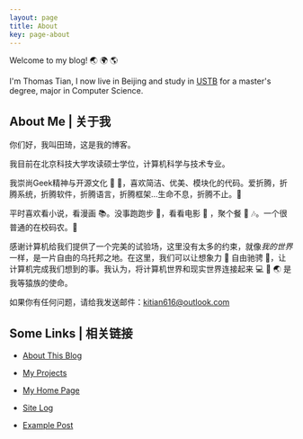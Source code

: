 ```yaml
---
layout: page
title: About
key: page-about
---
```

Welcome to my blog! :earth_asia: :earth_africa: :earth_americas:

I'm Thomas Tian, I now live in Beijing and study in [USTB](http://en.ustb.edu.cn/) for a master's degree, major in Computer Science.

<!--more-->

## About Me | 关于我

你们好，我叫田琦，这是我的博客。

我目前在北京科技大学攻读硕士学位，计算机科学与技术专业。

我崇尚Geek精神与开源文化 :robot: :robot:，喜欢简洁、优美、模块化的代码。爱折腾，折腾系统，折腾软件，折腾语言，折腾框架...生命不息，折腾不止。:muscle:

平时喜欢看小说，看漫画 :books:。没事跑跑步 :runner:，看看电影 :movie_camera: ，聚个餐 :rice: :notes:。一个很普通的在校码农。:see_no_evil:

感谢计算机给我们提供了一个完美的试验场，这里没有太多的约束，就像*我的世界*一样，是一片自由的乌托邦之地。在这里，我们可以让想象力 :thought_balloon: 自由驰骋 :rocket:，让计算机完成我们想到的事。我认为，将计算机世界和现实世界连接起来 :computer: :link: :earth_asia: 是我等猿族的使命。

如果你有任何问题，请给我发送邮件：[kitian616@outlook.com](mailto://kitian616@outlook.com)

## Some Links | 相关链接

- [About This Blog](/blog/2015/10/14/about-this-blog.html)

- [My Projects](/projects/)

- [My Home Page](/)

- [Site Log](/blog/site-log.html)

- [Example Post](/blog/examples/example_post.html)